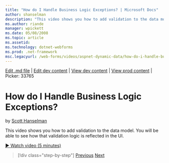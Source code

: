 ```yaml
---
title: "How do I Handle Business Logic Exceptions? | Microsoft Docs"
author: shanselman
description: "This video shows you how to add validation to the data model. You will be able to see how that validation logic is reflected in the UI."
ms.author: riande
manager: wpickett
ms.date: 05/08/2008
ms.topic: article
ms.assetid: 
ms.technology: dotnet-webforms
ms.prod: .net-framework
msc.legacyurl: /web-forms/videos/aspnet-dynamic-data/how-do-i-handle-business-logic-exceptions
---
```

[Edit .md file](C:\Projects\msc\dev\Msc.Www\Web.ASP\App_Data\github\web-forms\videos\aspnet-dynamic-data\how-do-i-handle-business-logic-exceptions.md) | [Edit dev content](http://www.aspdev.net/umbraco#/content/content/edit/26808) | [View dev content](http://docs.aspdev.net/tutorials/web-forms/videos/aspnet-dynamic-data/how-do-i-handle-business-logic-exceptions.html) | [View prod content](http://www.asp.net/web-forms/videos/aspnet-dynamic-data/how-do-i-handle-business-logic-exceptions) | Picker: 33765

How do I Handle Business Logic Exceptions?
====================
by [Scott Hanselman](https://github.com/shanselman)

This video shows you how to add validation to the data model. You will be able to see how that validation logic is reflected in the UI.

[&#9654; Watch video (5 minutes)](https://channel9.msdn.com/Blogs/ASP-NET-Site-Videos/how-do-i-handle-business-logic-exceptions)

>[!div class="step-by-step"] [Previous](how-do-i-change-how-my-fields-render.md) [Next](how-do-i-make-custom-pages.md)